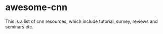 # awesome-cnn
This is a list of cnn resources, which include tutorial, survey, reviews and seminars etc.
